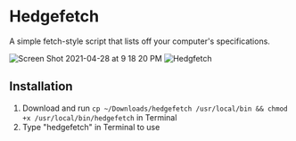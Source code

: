 # Hedgefetch
A simple fetch-style script that lists off your computer's specifications.

![Screen Shot 2021-04-28 at 9 18 20 PM](https://user-images.githubusercontent.com/72932987/116494961-9d5abf00-a867-11eb-8d00-8f0e7a5eb44a.png)
![Hedgfetch](https://user-images.githubusercontent.com/72932987/121293301-07c43d80-c8b1-11eb-96e3-c129b12ad44c.png)


## Installation
  1. Download and run `cp ~/Downloads/hedgefetch /usr/local/bin && chmod +x /usr/local/bin/hedgefetch` in Terminal
  2. Type "hedgefetch" in Terminal to use
